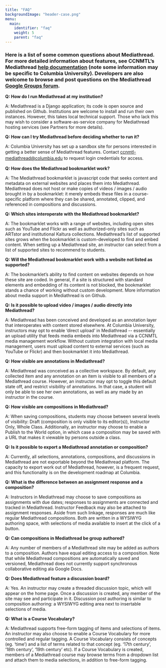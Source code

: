 ```yaml
---
title: "FAQ"
backgroundImage: "header-case.png"
menu:
  main:
    identifier: "faq"
    weight: 5
    parent: "faq"
---
```

<div class="pane-content">
<div class="field field-name-body field-type-text-with-summary field-label-hidden"><div class="field-items"><div class="field-item even"><h3>Here is a list of some common questions about Mediathread. For more detailed information about features, see CCNMTL’s Mediathread <a href="http://mediathread.ccnmtl.columbia.edu/help/" target="_blank">help documentation</a> (note some information may be specific to Columbia University). Developers are also welcome to browse and post questions on the Mediathread <a href="https://groups.google.com/forum/#!forum/mediathread" target="_blank">Google Groups forum</a>.</h3><p><strong>Q: How do I run Mediathread at my institution?</strong></p><p>A: Mediathread is a Django application; its code is open source and published on Github. Institutions are welcome to install and run their own instances. However, this takes local technical support. Those who lack this may wish to consider a software-as-service company for Mediathread hosting services (see Partners for more details).</p><p><strong>Q: How can I try Mediathread before deciding whether to run it?</strong></p><p>A: Columbia University has set up a sandbox site for persons interested in getting a better sense of Mediathread features.&nbsp;<span style="background-color: transparent; line-height: 1.428571429;">Contact</span><span style="background-color: transparent; line-height: 1.428571429;">&nbsp;</span><a href="mailto:ccnmtl-mediathread@columbia.edu" target="_blank">ccnmtl-mediathread@columbia.edu</a><span style="background-color: transparent; line-height: 1.428571429;">&nbsp;</span><span style="background-color: transparent; line-height: 1.428571429;">to request login credentials for access.</span></p><p><strong>Q: How does the Mediathread bookmarklet work?</strong></p><p>A: The Mediathread bookmarklet is javascript code that seeks content and metadata on external websites and places them into Mediathread. Mediathread does not host or make copies of videos / images / audio brought in by a bookmarklet: it merely embeds these files in a course-specific platform where they can be shared, annotated, clipped, and referenced in compositions and discussions.</p><p><strong>Q: Which sites interoperate with the Mediathread bookmarklet?</strong></p><p>A: The bookmarklet works with a range of websites, including open sites such as YouTube and Flickr as well as authorized-only sites such as ARTstor and institutional Kaltura collections. Mediathread’s list of supported sites grows when the bookmarklet is custom-developed to find and embed content. When setting up a Mediathread site, an instructor can select from a list of supported sites to recommend to students.</p><p><strong>Q: Will the Mediathread bookmarklet work with a website not listed as supported?</strong></p><p>A: The bookmarklet’s ability to find content on websites depends on how these site are coded. In general, if a site is structured with standard elements and embedding of its content is not blocked, the bookmarklet stands a chance of working without custom development. More information about media support in Mediathread is on Github.</p><p><strong>Q: Is it possible to upload video / images / audio directly into Mediathread?</strong></p><p>A: Mediathread has been conceived and developed as an annotation layer that interoperates with content stored elsewhere. At Columbia University, instructors may opt to enable ‘direct upload’ in Mediathread -- essentially an upload utility that feeds media embeds into Mediathread via a CCNMTL media management workflow. Without custom integration with local media management, users must upload content to external services (such as YouTube or Flickr) and then bookmarklet it into Mediathread.</p><p><strong>Q: How visible are annotations in Mediathread?</strong></p><p>A: Mediathread was conceived as a collective workspace. By default, any collected item and any annotation on an item is visible to all members of a Mediathread course. However, an instructor may opt to toggle this default state off, and restrict visibility of annotations. In that case, a student will only be able to see her own annotations, as well as any made by an instructor in the course.</p><p><strong>Q: How visible are compositions in Mediathread?</strong></p><p>A: When saving compositions, students may choose between several levels of visibility: Draft (composition is only visible to its editor(s)), Instructor Only, Whole Class. Additionally, an instructor may choose to enable a Publish to the World option, in which case a composition may be saved with a URL that makes it viewable by persons outside a class.</p><p><strong>Q: Is it possible to export a Mediathread annotation or composition?</strong></p><p>A: Currently, all selections, annotations, compositions, and discussions in Mediathread are not exportable beyond the Mediathread platform. The capacity to export work out of Mediathread, however, is a frequent request, and this functionality is on the development roadmap at Columbia.</p><p><strong>Q: What is the difference between an assignment response and a composition?</strong></p><p>A: Instructors in Mediathread may choose to save compositions as assignments with due dates; responses to assignments are connected and tracked in Mediathread. Instructor Feedback may also be attached to assignment responses. Aside from such linkage, responses are much like regular Mediathread compositions. Both are written in a WYSIWYG authoring space, with selections of media available to insert at the click of a button.</p><p><strong>Q: Can compositions in Mediathread be group authored?</strong></p><p>A: Any number of members of a Mediathread site may be added as authors to a composition. Authors have equal editing access to a composition. Note that while Mediathread compositions are automatically saved and versioned, Mediathread does not currently support synchronous collaborative editing ala Google Docs.</p><p><strong>Q: Does Mediathread feature a discussion board?</strong></p><p>A: Yes. An instructor may create a threaded discussion topic, which will appear on the home page. Once a discussion is created, any member of the site may see and participate in it. Discussion post authoring is similar to composition authoring: a WYSIWYG editing area next to insertable selections of media.</p><p><strong>Q: What is a Course Vocabulary?</strong></p><p>A: Mediathread supports free-form tagging of items and selections of items. An instructor may also choose to enable a Course Vocabulary for more controlled and regular tagging. A Course Vocabulary consists of concepts (eg. ‘time’) and a list of terms related to that concept (eg. ‘17th century’, ‘18th century’, ‘19th century’ etc). If a Course Vocabulary is created, members of a Mediathread course may browse terms from a dropdown list and attach them to media selections, in addition to free-form tagging.</p></div></div></div>  </div>
